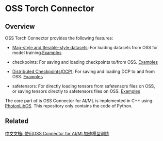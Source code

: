 
# OSS Torch Connector

## Overview

OSS Torch Connector provides the following features:

- [Map-style and Iterable-style datasets](https://pytorch.org/docs/stable/data.html#dataset-types): For loading datasets from OSS for model training.[Examples](https://aliyun.github.io/oss-connector-for-ai-ml/#/torchconnector/examples?id=dataset)

- checkpoints: For saving and loading checkpoints to/from OSS. [Examples](https://aliyun.github.io/oss-connector-for-ai-ml/#/torchconnector/examples?id=checkpoint)

- [Distributed Checkpoints(DCP)](https://docs.pytorch.org/docs/stable/distributed.checkpoint.html): For saving and loading DCP to and from OSS. [Examples](https://aliyun.github.io/oss-connector-for-ai-ml/#/torchconnector/examples?id=distributed-checkpoints)

- safetensors: For directly loading tensors from safetensors files on OSS, or saving tensors directly to safetensors files on OSS. [Examples](https://aliyun.github.io/oss-connector-for-ai-ml/#/torchconnector/examples?id=safetensor)

The core part of is OSS Connector for AI/ML is implemented in C++ using [PhotonLibOS](https://github.com/alibaba/PhotonLibOS). This repository only contains the code of Python.


## Related

[中文文档: 使用OSS Connector for AI/ML加速模型训练](https://help.aliyun.com/zh/oss/developer-reference/oss-connector-overview)
